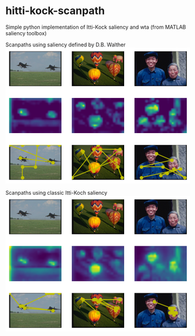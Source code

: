 # hitti-kock-scanpath
 Simple python implementation of Itti-Kock saliency and wta (from MATLAB saliency toolbox)

Scanpaths using saliency defined by D.B. Walther
 ![](/imgs/1.png)

Scanpaths using classic Itti-Koch saliency
 ![](/imgs/2.png)
